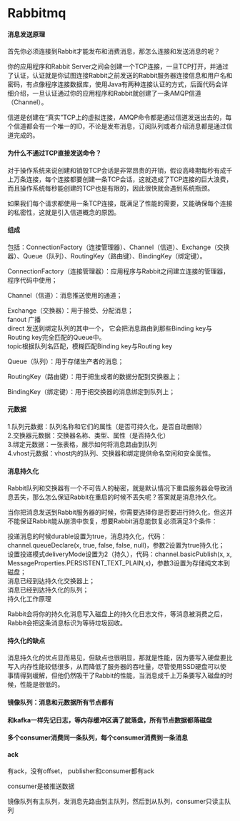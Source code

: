 # Rabbitmq

#### 消息发送原理

首先你必须连接到Rabbit才能发布和消费消息，那怎么连接和发送消息的呢？  

你的应用程序和Rabbit Server之间会创建一个TCP连接，一旦TCP打开，并通过了认证，认证就是你试图连接Rabbit之前发送的Rabbit服务器连接信息和用户名和密码，有点像程序连接数据库，使用Java有两种连接认证的方式，后面代码会详细介绍，一旦认证通过你的应用程序和Rabbit就创建了一条AMQP信道（Channel）。  
  
信道是创建在“真实”TCP上的虚拟连接，AMQP命令都是通过信道发送出去的，每个信道都会有一个唯一的ID，不论是发布消息，订阅队列或者介绍消息都是通过信道完成的。  

#### 为什么不通过TCP直接发送命令？  
对于操作系统来说创建和销毁TCP会话是非常昂贵的开销，假设高峰期每秒有成千上万条连接，每个连接都要创建一条TCP会话，这就造成了TCP连接的巨大浪费，而且操作系统每秒能创建的TCP也是有限的，因此很快就会遇到系统瓶颈。  

如果我们每个请求都使用一条TCP连接，既满足了性能的需要，又能确保每个连接的私密性，这就是引入信道概念的原因。  

#### 组成
包括：ConnectionFactory（连接管理器）、Channel（信道）、Exchange（交换器）、Queue（队列）、RoutingKey（路由键）、BindingKey（绑定键）。  

ConnectionFactory（连接管理器）：应用程序与Rabbit之间建立连接的管理器，程序代码中使用；  

Channel（信道）：消息推送使用的通道；  

Exchange（交换器）：用于接受、分配消息；  
  fanout 广播  
  direct 发送到绑定队列的其中一个， 它会把消息路由到那些Binding key与Routing key完全匹配的Queue中。  
  topic根据队列名匹配，模糊匹配Binding key与Routing key

Queue（队列）：用于存储生产者的消息；  

RoutingKey（路由键）：用于把生成者的数据分配到交换器上；  

BindingKey（绑定键）：用于把交换器的消息绑定到队列上；  



#### 元数据
1.队列元数据：队列名称和它们的属性（是否可持久化，是否自动删除）   
2.交换器元数据：交换器名称、类型、属性（是否持久化）   
3.绑定元数据：一张表格，展示如何将消息路由到队列   
4.vhost元数据：vhost内的队列、交换器和绑定提供命名空间和安全属性。   

#### 消息持久化
Rabbit队列和交换器有一个不可告人的秘密，就是默认情况下重启服务器会导致消息丢失，那么怎么保证Rabbit在重启的时候不丢失呢？答案就是消息持久化。  

当你把消息发送到Rabbit服务器的时候，你需要选择你是否要进行持久化，但这并不能保证Rabbit能从崩溃中恢复，想要Rabbit消息能恢复必须满足3个条件：  

投递消息的时候durable设置为true，消息持久化，代码：channel.queueDeclare(x, true, false, false, null)，参数2设置为true持久化；  
设置投递模式deliveryMode设置为2（持久），代码：channel.basicPublish(x, x, MessageProperties.PERSISTENT_TEXT_PLAIN,x)，参数3设置为存储纯文本到磁盘；  
消息已经到达持久化交换器上；  
消息已经到达持久化的队列；  
持久化工作原理  

Rabbit会将你的持久化消息写入磁盘上的持久化日志文件，等消息被消费之后，Rabbit会把这条消息标识为等待垃圾回收。

#### 持久化的缺点

消息持久化的优点显而易见，但缺点也很明显，那就是性能，因为要写入硬盘要比写入内存性能较低很多，从而降低了服务器的吞吐量，尽管使用SSD硬盘可以使事情得到缓解，但他仍然吸干了Rabbit的性能，当消息成千上万条要写入磁盘的时候，性能是很低的。


#### 镜像队列：消息和元数据所有节点都有

#### 和kafka一样先记日志，等内存缓冲区满了就落盘，所有节点数据都落磁盘

#### 多个consumer消费同一条队列，每个consumer消费到一条消息

#### ack
有ack，没有offset， publisher和consumer都有ack

consumer是被推送数据

镜像队列有主队列，发消息先路由到主队列，然后到从队列，consumer只读主队列

